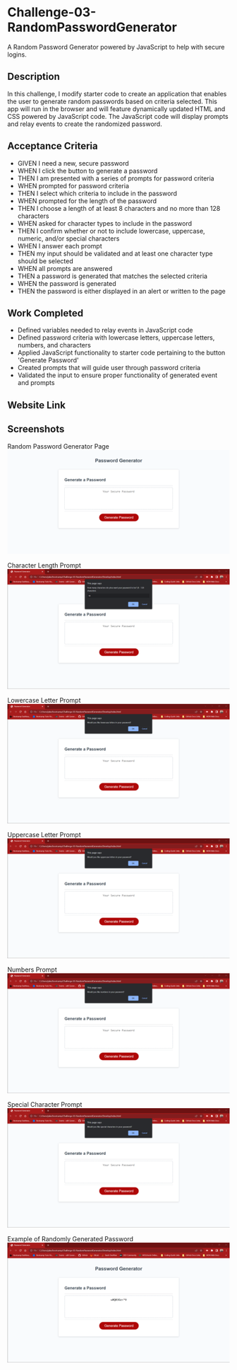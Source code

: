 # Challenge-03-RandomPasswordGenerator
A Random Password Generator powered by JavaScript to help with secure logins.

## Description

In this challenge, I modify starter code to create an application that enables the user to generate random passwords based on criteria selected. This app will run in the browser and will feature dynamically updated HTML and CSS powered by JavaScript code. The JavaScript code will display prompts and relay events to create the randomized password.

## Acceptance Criteria

- GIVEN I need a new, secure password
- WHEN I click the button to generate a password
- THEN I am presented with a series of prompts for password criteria
- WHEN prompted for password criteria
- THEN I select which criteria to include in the password
- WHEN prompted for the length of the password
- THEN I choose a length of at least 8 characters and no more than 128 characters
- WHEN asked for character types to include in the password
- THEN I confirm whether or not to include lowercase, uppercase, numeric, and/or special characters
- WHEN I answer each prompt
- THEN my input should be validated and at least one character type should be selected
- WHEN all prompts are answered
- THEN a password is generated that matches the selected criteria
- WHEN the password is generated
- THEN the password is either displayed in an alert or written to the page

## Work Completed

- Defined variables needed to relay events in JavaScript code
- Defined password criteria with lowercase letters, uppercase letters, numbers, and characters
- Applied JavaScript functionality to starter code pertaining to the button 'Generate Password'
- Created prompts that will guide user through password criteria
- Validated the input to ensure proper functionality of generated event and prompts

## Website Link

## Screenshots

Random Password Generator Page
![screenshot](/Assets/Images/passwordgeneratorwebpage.png)

Character Length Prompt
![screenshot](/Assets/Images/passwordgeneratorcharacterprompt.png)

Lowercase Letter Prompt
![screenshot](/Assets/Images/passwordgeneratorlowercaseprompt.png)

Uppercase Letter Prompt
![screenshot](/Assets/Images/passwordgeneratoruppercaseprompt.png)

Numbers Prompt
![screenshot](/Assets/Images/passwordgeneratornumberprompt.png)

Special Character Prompt
![screenshot](/Assets/Images/passwordgeneratorspecialcharprompt.png)

Example of Randomly Generated Password
![screenshot](/Assets/Images/passwordgenerated.png)